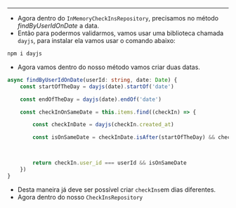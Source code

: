 ____
- Agora dentro do `InMemoryCheckInsRepository`, precisamos no método *findByUserIdOnDate* a data.
- Então para podermos validarmos, vamos usar uma biblioteca chamada `dayjs`, para instalar ela vamos usar o comando abaixo:
```zsh
npm i dayjs
```
- Agora vamos dentro do nosso método vamos criar duas datas.
```ts
async findByUserIdOnDate(userId: string, date: Date) {
	const startOfTheDay = dayjs(date).startOf('date')

	const endOfTheDay = dayjs(date).endOf('date')

	const checkInOnSameDate = this.items.find((checkIn) => {

		const checkInDate = dayjs(checkIn.created_at)

		const isOnSameDate = checkInDate.isAfter(startOfTheDay) && checkInDAte.isBefore(endOfTheDay)

		

		return checkIn.user_id === userId && isOnSameDate
	})
}
```
- Desta maneira já deve ser possível criar `checkIns`em dias diferentes.
- Agora dentro do nosso `CheckInsRepository`